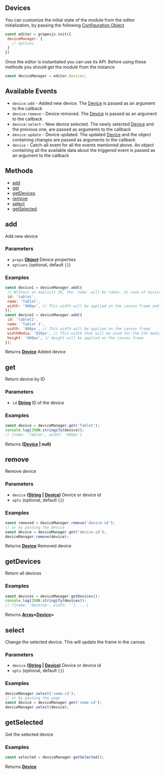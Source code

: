 <!-- Generated by documentation.js. Update this documentation by updating the source code. -->

## Devices

You can customize the initial state of the module from the editor initialization, by passing the following [Configuration Object][1]

```js
const editor = grapesjs.init({
 deviceManager: {
   // options
 }
})
```

Once the editor is instantiated you can use its API. Before using these methods you should get the module from the instance

```js
const deviceManager = editor.Devices;
```

## Available Events

*   `device:add` - Added new device. The [Device] is passed as an argument to the callback
*   `device:remove` - Device removed. The [Device] is passed as an argument to the callback
*   `device:select` - New device selected. The newly selected [Device] and the previous one, are passed as arguments to the callback
*   `device:update` - Device updated. The updated [Device] and the object containing changes are passed as arguments to the callback
*   `device` - Catch-all event for all the events mentioned above. An object containing all the available data about the triggered event is passed as an argument to the callback

## Methods

*   [add][2]
*   [get][3]
*   [getDevices][4]
*   [remove][5]
*   [select][6]
*   [getSelected][7]

[Device]: device.html

## add

Add new device

### Parameters

*   `props` **[Object][8]** Device properties
*   `options`   (optional, default `{}`)

### Examples

```javascript
const device1 = deviceManager.add({
 // Without an explicit ID, the `name` will be taken. In case of missing `name`, a random ID will be created.
 id: 'tablet',
 name: 'Tablet',
 width: '900px', // This width will be applied on the canvas frame and for the CSS media
});
const device2 = deviceManager.add({
 id: 'tablet2',
 name: 'Tablet 2',
 width: '800px', // This width will be applied on the canvas frame
 widthMedia: '810px', // This width that will be used for the CSS media
 height: '600px', // Height will be applied on the canvas frame
});
```

Returns **[Device]** Added device

## get

Return device by ID

### Parameters

*   `id` **[String][9]** ID of the device

### Examples

```javascript
const device = deviceManager.get('Tablet');
console.log(JSON.stringify(device));
// {name: 'Tablet', width: '900px'}
```

Returns **([Device] | null)** 

## remove

Remove device

### Parameters

*   `device` **([String][9] | [Device])** Device or device id
*   `opts`   (optional, default `{}`)

### Examples

```javascript
const removed = deviceManager.remove('device-id');
// or by passing the Device
const device = deviceManager.get('device-id');
deviceManager.remove(device);
```

Returns **[Device]** Removed device

## getDevices

Return all devices

### Examples

```javascript
const devices = deviceManager.getDevices();
console.log(JSON.stringify(devices));
// [{name: 'Desktop', width: ''}, ...]
```

Returns **[Array][10]<[Device]>** 

## select

Change the selected device. This will update the frame in the canvas

### Parameters

*   `device` **([String][9] | [Device])** Device or device id
*   `opts`   (optional, default `{}`)

### Examples

```javascript
deviceManager.select('some-id');
// or by passing the page
const device = deviceManager.get('some-id');
deviceManager.select(device);
```

## getSelected

Get the selected device

### Examples

```javascript
const selected = deviceManager.getSelected();
```

Returns **[Device]** 

[1]: https://github.com/artf/grapesjs/blob/master/src/device_manager/config/config.js

[2]: #add

[3]: #get

[4]: #getdevices

[5]: #remove

[6]: #select

[7]: #getselected

[8]: https://developer.mozilla.org/docs/Web/JavaScript/Reference/Global_Objects/Object

[9]: https://developer.mozilla.org/docs/Web/JavaScript/Reference/Global_Objects/String

[10]: https://developer.mozilla.org/docs/Web/JavaScript/Reference/Global_Objects/Array
